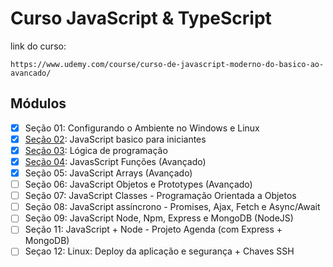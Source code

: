 # Curso JavaScript & TypeScript

link do curso:
```
https://www.udemy.com/course/curso-de-javascript-moderno-do-basico-ao-avancado/
```
## Módulos

- [X] Seção 01: Configurando o Ambiente no Windows e Linux
- [X] [Seção 02](https://github.com/BrunoCBart/Curso_JS_TS/tree/main/secao-02): JavaScript basico para iniciantes
- [X] [Seção 03](https://github.com/BrunoCBart/curso-js-ts/tree/main/secao-03-logica-de-programacao): Lógica de programação
- [X] [Seção 04](https://github.com/BrunoCBart/curso-js-ts/tree/main/secao-04-javascript-funcoes(avancado)): JavasScript Funções (Avançado)
- [X] Seção 05: JavaScript Arrays (Avançado)
- [ ] Seção 06: JavaScript Objetos e Prototypes (Avançado)
- [ ] Seção 07: JavaScript Classes - Programação Orientada a Objetos
- [ ] Seção 08: JavaScript assíncrono - Promises, Ajax, Fetch e Async/Await
- [ ] Seção 09: JavaScript Node, Npm, Express e MongoDB (NodeJS)
- [ ] Seção 11: JavaScript + Node - Projeto Agenda (com Express + MongoDB)
- [ ] Seçao 12: Linux: Deploy da aplicação e segurança + Chaves SSH
